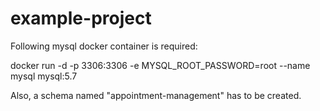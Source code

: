 # example-project

Following mysql docker container is required:

docker run -d -p 3306:3306 -e MYSQL_ROOT_PASSWORD=root --name mysql mysql:5.7

Also, a schema named "appointment-management" has to be created.
